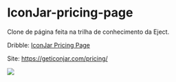 # IconJar-pricing-page
 Clone de página feita na trilha de conhecimento da Eject.

Dribble: [IconJar Pricing Page](https://dribbble.com/shots/15136775-IconJar-pricing-page)

Site:  https://geticonjar.com/pricing/

![](https://cdn.dribbble.com/users/31687/screenshots/15136775/media/4243851c0fabeb1a8ccc610e170c715f.jpg)

